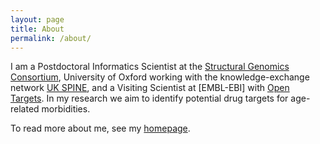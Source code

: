 ```yaml
---
layout: page
title: About
permalink: /about/
---
```


I am a Postdoctoral Informatics Scientist at the [Structural Genomics Consortium](https://www.thesgc.org/scientists/groups/oxford), University of Oxford working with the knowledge-exchange network [UK SPINE](https://www.kespine.org.uk/about/university-oxford), and a Visiting Scientist at [EMBL-EBI] with [Open Targets](https://www.opentargets.org/). In my research we aim to identify potential drug targets for age-related morbidities.

To read more about me, see my [homepage](https://clarewest.github.io/). 
